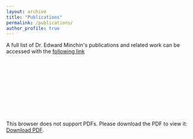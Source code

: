 ```yaml
---
layout: archive
title: "Publications"
permalink: /publications/
author_profile: true
---
```

A full list of Dr. Edward Minchin's publications and related work can be accessed with the [following link](http://ngbrianyc.github.io/files/PUBLICATIONS.pdf)

<object data="http://ngbrianyc.github.io/files/PUBLICATIONS.pdf" type="application/pdf" width="750px" height="750px">
    <embed src="http://ngbrianyc.github.io/files/PUBLICATIONS.pdf" type="application/pdf">
        <p>This browser does not support PDFs. Please download the PDF to view it: <a href="http://ngbrianyc.github.io/files/PUBLICATIONS.pdf">Download PDF</a>.</p>
    </embed>
</object>

<!-- <embed src="https://drive.google.com/viewerng/
viewer?embedded=true&url=http://ngbrianyc.github.io/files/PUBLICATIONS.pdf" width="500" height="375"> -->
<!-- <object data='http://ngbrianyc.github.io/files/PUBLICATIONS.pdf' 
        type='application/pdf' 
        width='100%' 
        height='100%'>
<p>This browser does not support inline PDFs. Please download the PDF to view it: <a href="http://ngbrianyc.github.io/files/PUBLICATIONS.pdf">Download PDF</a></p>
</object>
<script src='/path-to-your-javascript-file/pdfobject.js'></script>
<script>
PDFObject.embed("http://ngbrianyc.github.io/files/PUBLICATIONS.pdf");
</script> -->

<!-- <{% if author.googlescholar %}
  You can also find my articles on <u><a href="{{author.googlescholar}}">my Google Scholar profile</a>.</u>
{% endif %}

{% include base_path %}

{% for post in site.publications reversed %}
  {% include archive-single.html %}
{% endfor %} -->
